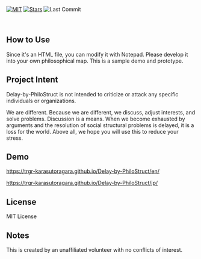 [![MIT](https://img.shields.io/github/license/trgr-karasutoragara/Delay-by-PhiloStruct)](https://github.com/trgr-karasutoragara/Delay-by-PhiloStruct)
[![Stars](https://img.shields.io/github/stars/trgr-karasutoragara/Delay-by-PhiloStruct?style=social)](https://github.com/trgr-karasutoragara/Delay-by-PhiloStruct/stargazers)
![Last Commit](https://img.shields.io/github/last-commit/trgr-karasutoragara/Delay-by-PhiloStruct)


<br>


## How to Use
Since it's an HTML file, you can modify it with Notepad. Please develop it into your own philosophical map. This is a sample demo and prototype.

## Project Intent
Delay-by-PhiloStruct is not intended to criticize or attack any specific individuals or organizations.

We are different. Because we are different, we discuss, adjust interests, and solve problems. Discussion is a means. When we become exhausted by arguments and the resolution of social structural problems is delayed, it is a loss for the world. Above all, we hope you will use this to reduce your stress.

## Demo
https://trgr-karasutoragara.github.io/Delay-by-PhiloStruct/en/

https://trgr-karasutoragara.github.io/Delay-by-PhiloStruct/jp/

## License
MIT License

## Notes
This is created by an unaffiliated volunteer with no conflicts of interest.
